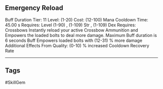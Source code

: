 ## Emergency Reload
Buff
Duration
Tier: 11
Level: (1-20)
Cost: (12-100) Mana
Cooldown Time: 45.00 s
Requires: Level (1-90) , (1-109) Str , (1-109) Dex
Requires: Crossbows
Instantly reload your active Crossbow Ammunition and Empowers the loaded bolts to deal more damage.
Maximum Buff duration is 6 seconds
Buff Empowers loaded bolts with (12-31) % more damage
Additional Effects From Quality:
(0-10) % increased Cooldown Recovery Rate

---
## Tags
#SkillGem
